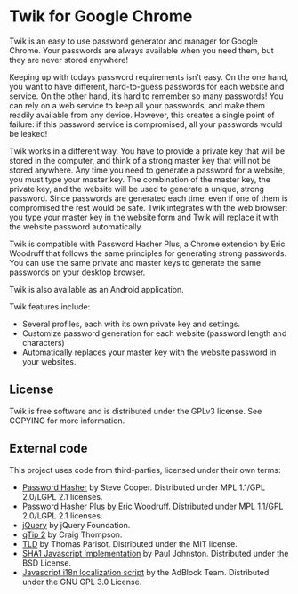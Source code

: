 Twik for Google Chrome
======================

Twik is an easy to use password generator and manager for Google Chrome.
Your passwords are always available when you need them, but they are never stored anywhere!

Keeping up with todays password requirements isn’t easy. On the one hand, you want to have different, hard-to-guess passwords for each website and service. On the other hand, it’s hard to remember so many passwords! You can rely on a web service to keep all your passwords, and make them readily available from any device. However, this creates a single point of failure: if this password service is compromised, all your passwords would be leaked!

Twik works in a different way. You have to provide a private key that will be stored in the computer, and think of a strong master key that will not be stored anywhere. Any time you need to generate a password for a website, you must type your master key. The combination of the master key, the private key, and the website will be used to generate a unique, strong password. Since passwords are generated each time, even if one of them is compromised the rest would be safe. Twik integrates with the web browser: you type your master key in the website form and Twik will replace it with the website password automatically.

Twik is compatible with Password Hasher Plus, a Chrome extension by Eric Woodruff that follows the same principles for generating strong passwords. You can use the same private and master keys to generate the same passwords on your desktop browser.

Twik is also available as an Android application.

Twik features include:
- Several profiles, each with its own private key and settings.
- Customize password generation for each website (password length and characters)
- Automatically replaces your master key with the website password in your websites.

License
-------

Twik is free software and is distributed under the GPLv3 license. See
COPYING for more information.

External code
-------------

This project uses code from third-parties, licensed under their own terms:
- [Password Hasher](https://addons.mozilla.org/en-US/firefox/addon/password-hasher/)
by Steve Cooper. Distributed under MPL 1.1/GPL 2.0/LGPL 2.1 licenses.
- [Password Hasher Plus](http://passwordhasherplus.com) by Eric Woodruff.
Distributed under MPL 1.1/GPL 2.0/LGPL 2.1 licenses.
- [jQuery](http://jquery.com/) by jQuery Foundation.
- [qTip 2](http://qtip2.com/) by Craig Thompson.
- [TLD](https://www.npmjs.org/package/tldjs) by Thomas Parisot. Distributed under the MIT license.
- [SHA1 Javascript Implementation](http://pajhome.org.uk/crypt/md5/) by Paul Johnston. Distributed under the BSD License.
- [Javascript i18n localization script](https://code.google.com/p/adblockforchrome/source/browse/trunk/functions.js) by the AdBlock Team. Distributed under the GNU GPL 3.0 License.
